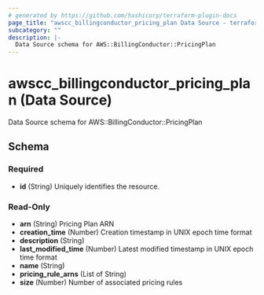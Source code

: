 ```yaml
---
# generated by https://github.com/hashicorp/terraform-plugin-docs
page_title: "awscc_billingconductor_pricing_plan Data Source - terraform-provider-awscc"
subcategory: ""
description: |-
  Data Source schema for AWS::BillingConductor::PricingPlan
---
```


# awscc_billingconductor_pricing_plan (Data Source)

Data Source schema for AWS::BillingConductor::PricingPlan



<!-- schema generated by tfplugindocs -->
## Schema

### Required

- **id** (String) Uniquely identifies the resource.

### Read-Only

- **arn** (String) Pricing Plan ARN
- **creation_time** (Number) Creation timestamp in UNIX epoch time format
- **description** (String)
- **last_modified_time** (Number) Latest modified timestamp in UNIX epoch time format
- **name** (String)
- **pricing_rule_arns** (List of String)
- **size** (Number) Number of associated pricing rules



